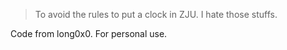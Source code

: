 > To avoid the rules to put a clock in ZJU. I hate those stuffs.

Code from long0x0. For personal use.
